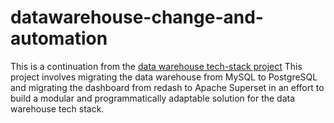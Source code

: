 # datawarehouse-change-and-automation
This is a continuation from the [data warehouse tech-stack project](https://github.com/Doro97/datawarehouse_techstack.git) This project involves migrating the data warehouse from MySQL to PostgreSQL and migrating the dashboard from redash to Apache Superset in an effort to build a modular and programmatically adaptable solution for the data warehouse tech stack.
